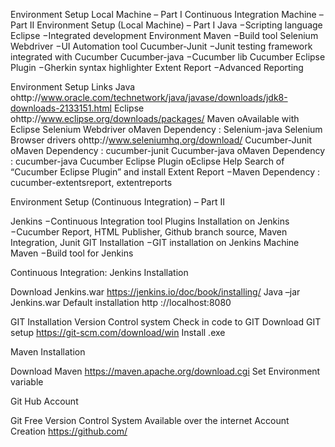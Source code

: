 Environment Setup
Local Machine – Part I
Continuous Integration Machine – Part II
Environment Setup (Local Machine) – Part I
Java
−Scripting language 
Eclipse
−Integrated development Environment 
Maven
−Build tool
Selenium Webdriver
−UI Automation tool
Cucumber-Junit
−Junit testing framework integrated with Cucumber
Cucumber-java
−Cucumber lib
Cucumber Eclipse Plugin
−Gherkin syntax highlighter
Extent Report
−Advanced Reporting

Environment Setup Links
Java
ohttp://www.oracle.com/technetwork/java/javase/downloads/jdk8-downloads-2133151.html
Eclipse
ohttp://www.eclipse.org/downloads/packages/
Maven
oAvailable with Eclipse
Selenium Webdriver
oMaven Dependency : Selenium-java
Selenium Browser drivers
ohttp://www.seleniumhq.org/download/
Cucumber-Junit
oMaven Dependency : cucumber-junit
Cucumber-java
oMaven Dependency : cucumber-java
Cucumber Eclipse Plugin
oEclipse  Help  Search of “Cucumber Eclipse Plugin” and install
Extent Report
−Maven Dependency : cucumber-extentsreport, extentreports


Environment Setup (Continuous Integration) – Part II

Jenkins
−Continuous Integration tool
Plugins Installation on Jenkins
−Cucumber Report, HTML Publisher, Github branch source, Maven Integration, Junit
GIT Installation
−GIT installation on Jenkins Machine
Maven 
−Build tool for Jenkins 




Continuous Integration: Jenkins Installation

Download Jenkins.war
https://jenkins.io/doc/book/installing/
Java –jar Jenkins.war
Default installation  http ://localhost:8080

GIT Installation
Version Control system
Check in code to GIT
Download GIT setup
https://git-scm.com/download/win
Install .exe

Maven Installation

Download Maven
https://maven.apache.org/download.cgi
Set Environment variable

Git Hub Account

Git 
Free Version Control System
Available over the internet
Account Creation
https://github.com/
